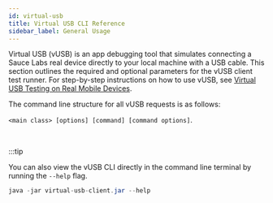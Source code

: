 ```yaml
---
id: virtual-usb
title: Virtual USB CLI Reference
sidebar_label: General Usage
---
```


Virtual USB (vUSB) is an app debugging tool that simulates connecting a Sauce Labs real device directly to your local machine with a USB cable. This section outlines the required and optional parameters for the vUSB client test runner. For step-by-step instructions on how to use vUSB, see [Virtual USB Testing on Real Mobile Devices](/mobile-apps/virtual-usb).

The command line structure for all vUSB requests is as follows:

`<main class> [options] [command] [command options]`.

<br/>

:::tip

You can also view the vUSB CLI directly in the command line terminal by running the `--help` flag.
```java
java -jar virtual-usb-client.jar --help
```
